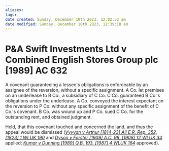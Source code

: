 ```yaml
---
aliases: 
tags: 
date created: Sunday, December 10th 2023, 12:02:32 am
date modified: Sunday, December 10th 2023, 12:39:18 am
---
```


# P&A Swift Investments Ltd v Combined English Stores Group plc [1989] AC 632

A covenant guaranteeing a lessee's obligations is enforceable by an assignee of the reversion, without a specific assignment. A Co. let premises on an underlease to B Co., a subsidiary of C Co. C Co. guaranteed B Co.'s obligations under the underlease. A Co. conveyed the interest expectant on the reversion to P Co. without any specific assignment of the benefit of C Co.'s covenant. B Co. was wound up and P Co. sued C Co. for the outstanding rent, and obtained judgment.

Held, that this covenant touched and concerned the land, and thus the appeal would be dismissed (_[Vyvyan v Arthur [1814-23] All E.R. Rep. 352, [1823] 1 WLUK 190](https://uk.westlaw.com/Document/I551A67F0E57111DAB242AFEA6182DD7E/View/FullText.html?originationContext=document&transitionType=DocumentItem&ppcid=7404c12518d74536b0d34ecd5ab9abdd&contextData=(sc.Default))_ and _[Dyson v Forster [1909] A.C. 98, [1908] 12 WLUK 34](https://uk.westlaw.com/Document/I9E92F6E0E42711DA8FC2A0F0355337E9/View/FullText.html?originationContext=document&transitionType=DocumentItem&ppcid=7404c12518d74536b0d34ecd5ab9abdd&contextData=(sc.Default))_ applied; _[Kumar v Dunning [1989] Q.B. 193, [1987] 4 WLUK 164](https://uk.westlaw.com/Document/ID58A5080E42711DA8FC2A0F0355337E9/View/FullText.html?originationContext=document&transitionType=DocumentItem&ppcid=7404c12518d74536b0d34ecd5ab9abdd&contextData=(sc.Default))_ approved).
